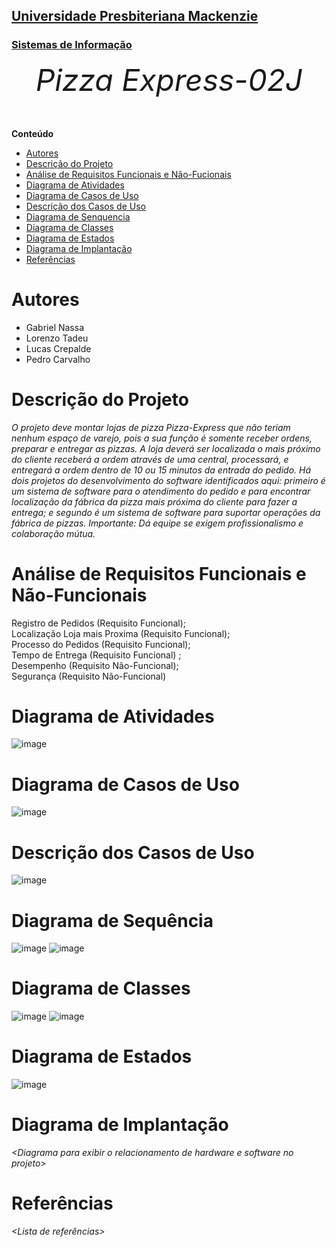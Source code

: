<h2><a href= "https://www.mackenzie.br">Universidade Presbiteriana Mackenzie</a></h2>
<h3><a href= "https://www.mackenzie.br/graduacao/sao-paulo-higienopolis/sistemas-de-informacao">Sistemas de Informação</a></h3>


<font size="+12"><center>
*Pizza Express-02J*
</center></font>


**Conteúdo**

- [Autores](#nome-alunos)
- [Descrição do Projeto](#introdução-do-projeto)
- [Análise de Requisitos Funcionais e Não-Fucionais](#descrição-dos-requisitos)
- [Diagrama de Atividades](#diagrama-de-atividades) 
- [Diagrama de Casos de Uso](#diagrama-de-comportamento-atores)
- [Descrição dos Casos de Uso](#descrição-das-funcões)
- [Diagrama de Senquencia](#diagrama-de-ordem-interações)
- [Diagrama de Classes](#diagrama-orientado-objetos)
- [Diagrama de Estados](#diagrama-estrutura-componente)
- [Diagrama de Implantação](#diagrama-de-hardware-software)
- [Referências](#referências)


# Autores

* Gabriel Nassa
* Lorenzo Tadeu
* Lucas Crepalde
* Pedro Carvalho



# Descrição do Projeto

*O projeto deve montar lojas de pizza Pizza-Express que não teriam nenhum espaço de varejo, pois a sua função é somente receber ordens, preparar e entregar as pizzas. A loja deverá ser localizada o mais próximo do cliente receberá a ordem através de uma central, processará, e entregará a ordem dentro de 10 ou 15 minutos da entrada do pedido. Há dois projetos do desenvolvimento do software identificados aqui: primeiro é um sistema de software para o atendimento do pedido e para encontrar localização da fábrica da pizza mais próxima do cliente para fazer a entrega; e segundo é um sistema de software para suportar operações da fábrica de pizzas. Importante: Dá equipe se exigem profissionalismo e colaboração mútua.*

# Análise de Requisitos Funcionais e Não-Funcionais

Registro de Pedidos (Requisito Funcional);<br>
Localização Loja mais Proxima (Requisito Funcional);<br>
Processo do Pedidos (Requisito Funcional);<br>
Tempo de Entrega (Requisito Funcional) ;<br>
Desempenho (Requisito Não-Funcional);<br>
Segurança (Requisito Não-Funcional)

# Diagrama de Atividades
![image](https://github.com/LLPN123/UML-Classroom-FCI/assets/162384576/1e243931-5b66-4965-b7de-a83a263791ed)

# Diagrama de Casos de Uso

![image](https://github.com/LLPN123/UML-Classroom-FCI/assets/162384576/c34b5ee9-627c-4aa4-9927-7e4e04ddf916)

# Descrição dos Casos de Uso

![image](https://github.com/LLPN123/UML-Classroom-FCI/assets/162384576/a7b4b66a-39bd-4856-8eb9-156e25d5475d)


# Diagrama de Sequência

![image](https://github.com/LLPN123/UML-Classroom-FCI/assets/162384576/2d909007-112f-49c8-bc65-a547ce82a213)
![image](https://github.com/LLPN123/UML-Classroom-FCI/assets/162384576/5d581bdd-e0b7-4efd-80e9-f6e5d6fb611e)



# Diagrama de Classes

![image](https://github.com/LLPN123/UML-Classroom-FCI/assets/162384576/00b23ca0-4f6b-4a0d-8ddb-5fec7a579bac)
![image](https://github.com/LLPN123/UML-Classroom-FCI/assets/162384576/f8f096d1-c314-489c-b826-55fd594a84d6)



# Diagrama de Estados

![image](https://github.com/LLPN123/UML-Classroom-FCI/assets/162384576/7addf08d-a13e-492d-981c-6cf9cea9e45b)


# Diagrama de Implantação

*&lt;Diagrama para exibir o relacionamento de hardware e software no projeto&gt;*

# Referências

*&lt;Lista de referências&gt;*
